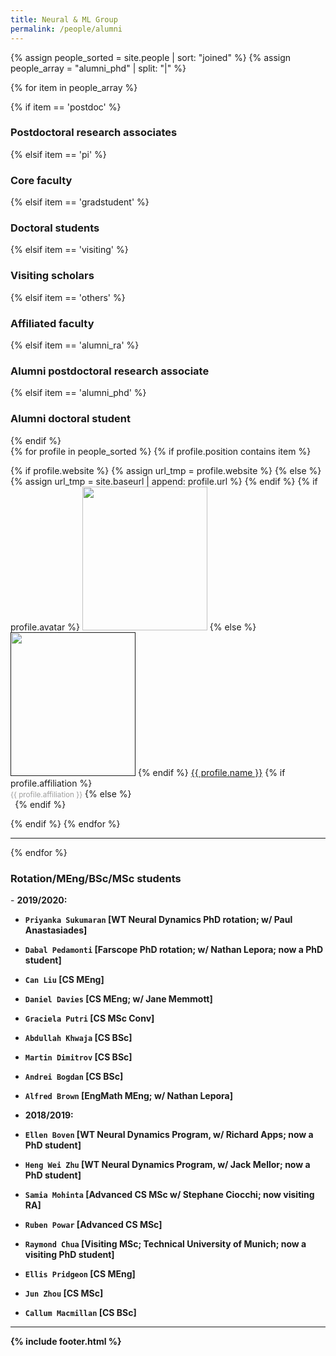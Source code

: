 ```yaml
---
title: Neural & ML Group
permalink: /people/alumni
---
```


{% assign people_sorted = site.people | sort: "joined" %}
{% assign people_array = "alumni_phd" | split: "|" %}


<!--
{% assign people_array = "alumni_ra|alumni_phd" | split: "|" %}

{% assign people_sorted = site.people | sort: "joined" %}
<ul>
{% for y in yearsSorted %}
  <li>{{ y.name }}
    <ul>
      {% assign yearTitlesSorted = y.items | sort: "title" %}
      {% for t in yearTitlesSorted %}
      <li>{{ t.title }}</li>
      {% endfor %}
    </ul>
  </li>
{% endfor %}
</ul>-->

{% for item in people_array %}

<div class="pos_header">
{% if item == 'postdoc' %}
<h3>Postdoctoral research associates</h3>
 {% elsif item == 'pi' %}
<h3>Core faculty</h3>
 {% elsif item == 'gradstudent' %}
<h3>Doctoral students</h3>
{% elsif item == 'visiting' %}
<h3>Visiting scholars</h3>
 {% elsif item == 'others' %} 
<h3>Affiliated faculty</h3>
{% elsif item == 'alumni_ra' %}
<h3>Alumni postdoctoral research associate</h3>
{% elsif item == 'alumni_phd' %}
<h3>Alumni doctoral student</h3>
{% endif %}
</div>

<div class="content list people">
  {% for profile in people_sorted %}
    {% if profile.position contains item %}
    <div class="list-item-people">
      <p class="list-post-title">
        {% if profile.website %}
          {% assign url_tmp = profile.website %}
        {% else %}
          {% assign url_tmp = site.baseurl | append: profile.url %}
        {% endif %}
        {% if profile.avatar %}
        <a href="{{url_tmp}}"><img width="200" height="230" src="{{site.baseurl}}/images/people/{{profile.avatar}}"></a>
        {% else %}
        <a href=""><img width="200" height="230" src="http://evansheline.com/wp-content/uploads/2011/02/facebook-Storm-Trooper.jpg"></a>
        {% endif %}
        <a class="name" href="{{url_tmp}}">{{ profile.name }}</a>
        {% if profile.affiliation %}
          <br><small><span style="color:#9d9d9d">{{ profile.affiliation }}</span></small>
        {% else %}
          <br><small><span style="color:#FFFFFF">.</span></small>
        {% endif %}
      </p>
    </div>
    {% endif %}
  {% endfor %}
</div>
<hr>
{% endfor %}

<div class="pos_header">
<h3>Rotation/MEng/BSc/MSc students</h3>
</div>
- <b>2019/2020<b>:

- `Priyanka Sukumaran` [WT Neural Dynamics PhD rotation; w/ Paul Anastasiades]
- `Dabal Pedamonti` [Farscope PhD rotation; w/ Nathan Lepora; now a PhD student]
- `Can Liu` [CS MEng]
- `Daniel Davies` [CS MEng; w/ Jane Memmott]
- `Graciela Putri` [CS MSc Conv]
- `Abdullah Khwaja` [CS BSc]
- `Martin Dimitrov` [CS BSc]
- `Andrei Bogdan` [CS BSc]
- `Alfred Brown` [EngMath MEng; w/ Nathan Lepora]

- <b>2018/2019<b>:
  
- `Ellen Boven` [WT Neural Dynamics Program, w/ Richard Apps; now a PhD student]
- `Heng Wei Zhu` [WT Neural Dynamics Program, w/ Jack Mellor; now a PhD student]
- `Samia Mohinta` [Advanced CS MSc w/ Stephane Ciocchi; now visiting RA]
- `Ruben Powar` [Advanced CS MSc]
- `Raymond Chua` [Visiting MSc; Technical University of Munich; now a visiting PhD student]
- `Ellis Pridgeon` [CS MEng]
- `Jun Zhou` [CS MSc]
- `Callum Macmillan` [CS BSc]
<hr>

{% include footer.html %}


